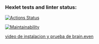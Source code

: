 ### Hexlet tests and linter status:
[![Actions Status](https://github.com/eleder89/fullstack-javascript-project-98/actions/workflows/hexlet-check.yml/badge.svg)](https://github.com/eleder89/fullstack-javascript-project-98/actions)

[![Maintainability](https://api.codeclimate.com/v1/badges/86db6c53d031e15bd88d/maintainability)](https://codeclimate.com/github/eleder89/fullstack-javascript-project-98/maintainability)

[video de instalacion y prueba de brain.even](https://asciinema.org/a/nL8lv7FZugrBCvstj0Uo2xDbe)